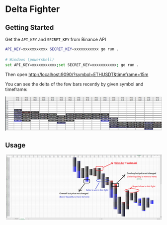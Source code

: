 # Delta Fighter

## Getting Started

Get the `API_KEY` and `SECRET_KEY` from Binance API 

```bash
API_KEY=xxxxxxxxxxx SECRET_KEY=xxxxxxxxxxx go run .

# Windows (powershell)
set API_KEY=xxxxxxxxxxx;set SECRET_KEY=xxxxxxxxxxx; go run .
```

Then open [http://localhost:9090/?symbol=ETHUSDT&timeframe=15m](http://localhost:9090/?symbol=ETHUSDT&timeframe=15m)

You can see the delta of the few bars recently by given symbol and timeframe:

![vp-web](https://github.com/fatfingererr/go-deltafighter/blob/master/webpage.png?raw=true)
## Usage 

![vp](https://github.com/fatfingererr/go-deltafighter/blob/master/cover.png?raw=true)
